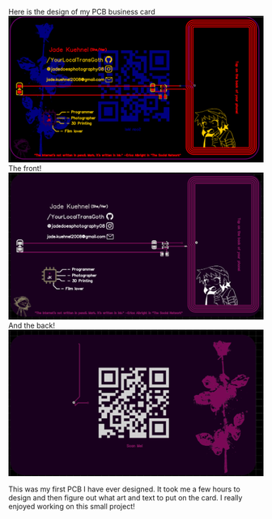 Here is the design of my PCB business card
![PCBDesign](images/PCB_Design.PNG)
The front! 
![Front](images/front.PNG)
And the back!
![Back](images/back.PNG)

This was my first PCB I have ever designed. It took me a few hours to design and then figure out what art and text to put on the card. I really enjoyed working on this small project!
